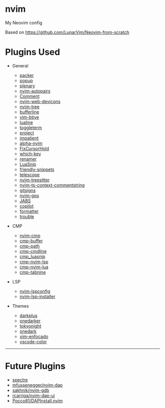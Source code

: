 # nvim
My Neovim config

Based on https://github.com/LunarVim/Neovim-from-scratch

# Plugins Used
- General 
    - [packer](https://github.com/wbthomason/packer.nvim)
    - [popup](https://github.com/nvim-lua/popup.nvim)
    - [plenary](https://github.com/nvim-lua/plenary.nvim)
    - [nvim-autopairs](https://github.com/windwp/nvim-autopairs)
    - [Comment](https://github.com/numToStr/Comment.nvim)
    - [nvim-web-devicons](https://github.com/kyazdani42/nvim-web-devicons)
    - [nvim-tree](https://github.com/kyazdani42/nvim-tree.lua)
    - [bufferline](https://github.com/akinsho/bufferline.nvim)
    - [vim-bbye](https://github.com/moll/vim-bbye)
    - [lualine](https://github.com/nvim-lualine/lualine.nvim)
    - [toggleterm](https://github.com/akinsho/toggleterm.nvim)
    - [project](https://github.com/ahmedkhalf/project.nvim)
    - [impatient](https://github.com/lewis6991/impatient.nvim)
    - [alpha-nvim](https://github.com/goolord/alpha-nvim)
    - [FixCursorHold](https://github.com/antoinemadec/FixCursorHold.nvim)
    - [which-key](https://github.com/folke/which-key.nvim)
    - [renamer](https://github.com/filipdutescu/renamer.nvim)
    - [LuaSnip](https://github.com/L3MON4D3/LuaSnip)
    - [friendly-snippets](https://github.com/rafamadriz/friendly-snippets)
    - [telescope](https://github.com/nvim-telescope/telescope.nvim)
    - [nvim-treesitter](https://github.com/nvim-treesitter/nvim-treesitter)
    - [nvim-ts-context-commentstring](https://github.com/JoosepAlviste/nvim-ts-context-commentstring)
    - [gitsigns](https://github.com/lewis6991/gitsigns.nvim)
    - [nvim-gps](https://github.com/christianchiarulli/nvim-gps)
    - [JABS](https://github.com/christianchiarulli/JABS.nvim)
    - [copilot](https://github.com/github/copilot.vim)
    - [formatter](https://github.com/mhartington/formatter.nvim)
    - [trouble](https://github.com/folke/trouble.nvim)

- CMP
    - [nvim-cmp](https://github.com/hrsh7th/nvim-cmp)
    - [cmp-buffer](https://github.com/hrsh7th/cmp-buffer)
    - [cmp-path](https://github.com/hrsh7th/cmp-path)
    - [cmp-cmdline](https://github.com/hrsh7th/cmp-cmdline)
    - [cmp_luasnip](https://github.com/saadparwaiz1/cmp_luasnip)
    - [cmp-nvim-lsp](https://github.com/hrsh7th/cmp-nvim-lsp)
    - [cmp-nvim-lua](https://github.com/hrsh7th/cmp-nvim-lua)
    - [cmp-tabnine](https://github.com/tzachar/cmp-tabnine)
- LSP
    - [nvim-lspconfig](https://github.com/neovim/nvim-lspconfig)
    - [nvim-lsp-installer](https://github.com/williamboman/nvim-lsp-installer)
- Themes
    - [darkplus](https://github.com/lunarvim/darkplus.nvim)
    - [onedarker](https://github.com/lunarvim/onedarker.nvim)
    - [tokyonight](https://github.com/folke/tokyonight.nvim)
    - [onedark](https://github.com/navarasu/onedark.nvim)
    - [vim-enfocado](https://github.com/wuelnerdotexe/vim-enfocado)
    - [vscode-color](https://github.com/mofiqul/vscode.nvim)

___

# Future Plugins
- [spectre](https://github.com/nvim-spectre)
- [mfussenegger/nvim-dap](https://github.com/mfussenegger/nvim-dap)
- [sakhnik/nvim-gdb](https://github.com/sakhnik/nvim-gdb)
- [rcarriga/nvim-dap-ui](https://github.com/rcarriga/nvim-dap-ui)
- [Pocco81/DAPInstall.nvim](https://github.com/Pocco81/DAPInstall.nvim)

